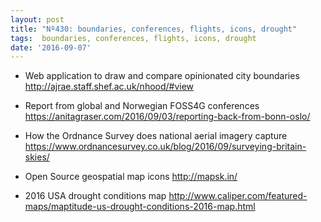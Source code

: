 ```yaml
---
layout: post
title: "Nº430: boundaries, conferences, flights, icons, drought"
tags:  boundaries, conferences, flights, icons, drought
date: '2016-09-07'
---
```


* Web application to draw and compare opinionated city boundaries
  http://ajrae.staff.shef.ac.uk/nhood/#view

* Report from global and Norwegian FOSS4G conferences
  https://anitagraser.com/2016/09/03/reporting-back-from-bonn-oslo/

* How the Ordnance Survey does national aerial imagery capture
  https://www.ordnancesurvey.co.uk/blog/2016/09/surveying-britain-skies/

* Open Source geospatial map icons
  http://mapsk.in/

* 2016 USA drought conditions map
  http://www.caliper.com/featured-maps/maptitude-us-drought-conditions-2016-map.html
